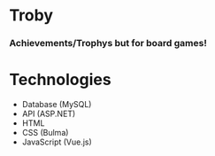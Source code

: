 # Troby
### Achievements/Trophys but for board games!

# Technologies
- Database (MySQL)
- API (ASP.NET)
- HTML
- CSS (Bulma)
- JavaScript (Vue.js)

